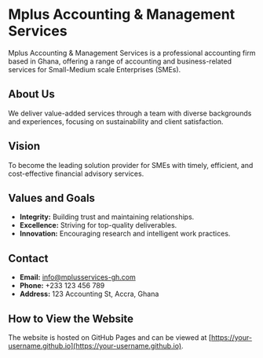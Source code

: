 # Mplus Accounting & Management Services

Mplus Accounting & Management Services is a professional accounting firm based in Ghana, offering a range of accounting and business-related services for Small-Medium scale Enterprises (SMEs).

## About Us
We deliver value-added services through a team with diverse backgrounds and experiences, focusing on sustainability and client satisfaction.

## Vision
To become the leading solution provider for SMEs with timely, efficient, and cost-effective financial advisory services.

## Values and Goals
- **Integrity:** Building trust and maintaining relationships.
- **Excellence:** Striving for top-quality deliverables.
- **Innovation:** Encouraging research and intelligent work practices.

## Contact
- **Email:** info@mplusservices-gh.com
- **Phone:** +233 123 456 789
- **Address:** 123 Accounting St, Accra, Ghana

## How to View the Website
The website is hosted on GitHub Pages and can be viewed at [https://your-username.github.io](https://your-username.github.io).

